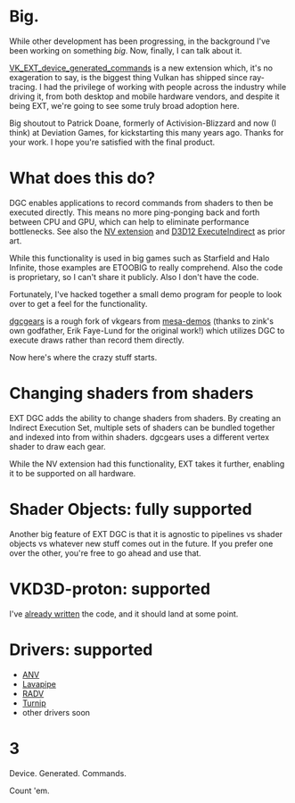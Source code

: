 # Big.

While other development has been progressing, in the background I've been working on something *big*. Now, finally, I can talk about it.

[VK_EXT_device_generated_commands](https://registry.khronos.org/vulkan/specs/1.3-extensions/man/html/VK_EXT_device_generated_commands.html) is a new extension which, it's no exageration to say, is the biggest thing Vulkan has shipped since ray-tracing. I had the privilege of working with people across the industry while driving it, from both desktop and mobile hardware vendors, and despite it being EXT, we're going to see some truly broad adoption here.

Big shoutout to Patrick Doane, formerly of Activision-Blizzard and now (I think) at Deviation Games, for kickstarting this many years ago. Thanks for your work. I hope you're satisfied with the final product.

# What does this do?

DGC enables applications to record commands from shaders to then be executed directly. This means no more ping-ponging back and forth between CPU and GPU, which can help to eliminate performance bottlenecks. See also the [NV extension](https://registry.khronos.org/vulkan/specs/1.3-extensions/man/html/VK_NV_device_generated_commands.html) and [D3D12 ExecuteIndirect](https://microsoft.github.io/DirectX-Specs/d3d/IndirectDrawing.html) as prior art.

While this functionality is used in big games such as Starfield and Halo Infinite, those examples are ETOOBIG to really comprehend. Also the code is proprietary, so I can't share it publicly. Also I don't have the code.

Fortunately, I've hacked together a small demo program for people to look over to get a feel for the functionality.

[dgcgears](https://github.com/zmike/dgcgears) is a rough fork of vkgears from [mesa-demos](https://gitlab.freedesktop.org/mesa/demos) (thanks to zink's own godfather, Erik Faye-Lund for the original work!) which utilizes DGC to execute draws rather than record them directly.

Now here's where the crazy stuff starts.

# Changing shaders from shaders

EXT DGC adds the ability to change shaders from shaders. By creating an Indirect Execution Set, multiple sets of shaders can be bundled together and indexed into from within shaders. dgcgears uses a different vertex shader to draw each gear.

While the NV extension had this functionality, EXT takes it further, enabling it to be supported on all hardware.

# Shader Objects: fully supported

Another big feature of EXT DGC is that it is agnostic to pipelines vs shader objects vs whatever new stuff comes out in the future. If you prefer one over the other, you're free to go ahead and use that.

# VKD3D-proton: supported

I've [already written](https://github.com/HansKristian-Work/vkd3d-proton/pull/2135) the code, and it should land at some point.

# Drivers: supported

* [ANV](https://gitlab.freedesktop.org/mesa/mesa/-/merge_requests/31384)
* [Lavapipe](https://gitlab.freedesktop.org/mesa/mesa/-/merge_requests/31386)
* [RADV](https://gitlab.freedesktop.org/mesa/mesa/-/merge_requests/31383)
* [Turnip](https://gitlab.freedesktop.org/mesa/mesa/-/merge_requests/31388)
* other drivers soon


# 3

Device. Generated. Commands.

Count 'em.
